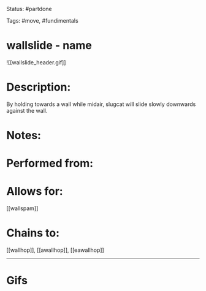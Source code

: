 Status: #partdone 

Tags: #move, #fundimentals

# wallslide - name
![[wallslide_header.gif]]
# Description:
By holding towards a wall while midair, slugcat will slide slowly downwards against the wall.

# Notes:


# Performed from:


# Allows for:
[[wallspam]]

# Chains to:
[[wallhop]], [[awallhop]], [[eawallhop]]

___
# Gifs
